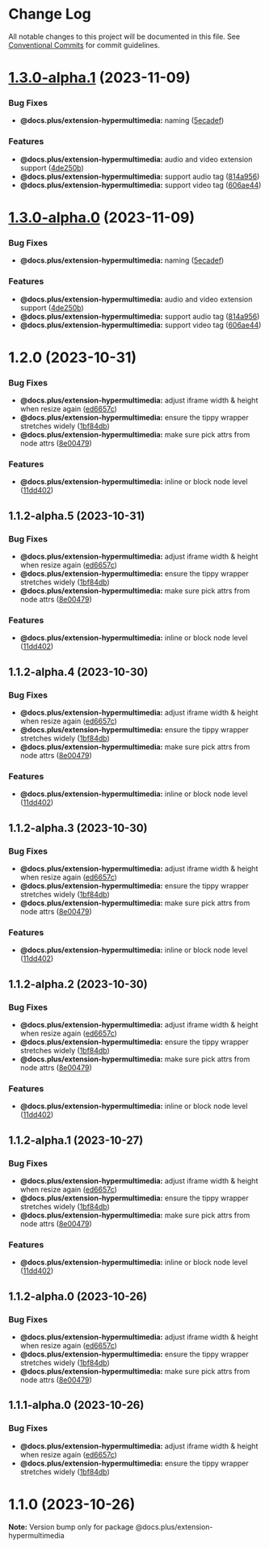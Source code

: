 # Change Log

All notable changes to this project will be documented in this file.
See [Conventional Commits](https://conventionalcommits.org) for commit guidelines.

# [1.3.0-alpha.1](https://github.com/HMarzban/extension-hypermultimedia/compare/v1.2.0...v1.3.0-alpha.1) (2023-11-09)


### Bug Fixes

* **@docs.plus/extension-hypermultimedia:** naming ([5ecadef](https://github.com/HMarzban/extension-hypermultimedia/commit/5ecadef366036e122e286b7050d3397a4db81ec4))


### Features

* **@docs.plus/extension-hypermultimedia:** audio and video extension support ([4de250b](https://github.com/HMarzban/extension-hypermultimedia/commit/4de250bf3b4bdfd4effaee82382b3fff32383ac2))
* **@docs.plus/extension-hypermultimedia:** support audio tag ([814a956](https://github.com/HMarzban/extension-hypermultimedia/commit/814a956025da841cd48cc73d5509c6673904dcb8))
* **@docs.plus/extension-hypermultimedia:** support video tag ([606ae44](https://github.com/HMarzban/extension-hypermultimedia/commit/606ae4499f9ed096a4f29a195a969c8205ffacc7))





# [1.3.0-alpha.0](https://github.com/HMarzban/extension-hypermultimedia/compare/v1.2.0...v1.3.0-alpha.0) (2023-11-09)


### Bug Fixes

* **@docs.plus/extension-hypermultimedia:** naming ([5ecadef](https://github.com/HMarzban/extension-hypermultimedia/commit/5ecadef366036e122e286b7050d3397a4db81ec4))


### Features

* **@docs.plus/extension-hypermultimedia:** audio and video extension support ([4de250b](https://github.com/HMarzban/extension-hypermultimedia/commit/4de250bf3b4bdfd4effaee82382b3fff32383ac2))
* **@docs.plus/extension-hypermultimedia:** support audio tag ([814a956](https://github.com/HMarzban/extension-hypermultimedia/commit/814a956025da841cd48cc73d5509c6673904dcb8))
* **@docs.plus/extension-hypermultimedia:** support video tag ([606ae44](https://github.com/HMarzban/extension-hypermultimedia/commit/606ae4499f9ed096a4f29a195a969c8205ffacc7))





# 1.2.0 (2023-10-31)


### Bug Fixes

* **@docs.plus/extension-hypermultimedia:** adjust iframe width & height when resize again ([ed6657c](https://github.com/HMarzban/extension-hypermultimedia/commit/ed6657c011001e65599d7f5baa1bc4a80709f852))
* **@docs.plus/extension-hypermultimedia:** ensure the tippy wrapper stretches widely ([1bf84db](https://github.com/HMarzban/extension-hypermultimedia/commit/1bf84db78f0bd4a838ca5a6975657c35e55b856e))
* **@docs.plus/extension-hypermultimedia:** make sure pick attrs from node attrs ([8e00479](https://github.com/HMarzban/extension-hypermultimedia/commit/8e004797454d8c70892f3a6c4804b50d2f9ee254))


### Features

* **@docs.plus/extension-hypermultimedia:** inline or block node level ([11dd402](https://github.com/HMarzban/extension-hypermultimedia/commit/11dd402e86ad689d6146ffd1f9d1e156919af719))





## 1.1.2-alpha.5 (2023-10-31)


### Bug Fixes

* **@docs.plus/extension-hypermultimedia:** adjust iframe width & height when resize again ([ed6657c](https://github.com/HMarzban/extension-hypermultimedia/commit/ed6657c011001e65599d7f5baa1bc4a80709f852))
* **@docs.plus/extension-hypermultimedia:** ensure the tippy wrapper stretches widely ([1bf84db](https://github.com/HMarzban/extension-hypermultimedia/commit/1bf84db78f0bd4a838ca5a6975657c35e55b856e))
* **@docs.plus/extension-hypermultimedia:** make sure pick attrs from node attrs ([8e00479](https://github.com/HMarzban/extension-hypermultimedia/commit/8e004797454d8c70892f3a6c4804b50d2f9ee254))


### Features

* **@docs.plus/extension-hypermultimedia:** inline or block node level ([11dd402](https://github.com/HMarzban/extension-hypermultimedia/commit/11dd402e86ad689d6146ffd1f9d1e156919af719))





## 1.1.2-alpha.4 (2023-10-30)


### Bug Fixes

* **@docs.plus/extension-hypermultimedia:** adjust iframe width & height when resize again ([ed6657c](https://github.com/HMarzban/extension-hypermultimedia/commit/ed6657c011001e65599d7f5baa1bc4a80709f852))
* **@docs.plus/extension-hypermultimedia:** ensure the tippy wrapper stretches widely ([1bf84db](https://github.com/HMarzban/extension-hypermultimedia/commit/1bf84db78f0bd4a838ca5a6975657c35e55b856e))
* **@docs.plus/extension-hypermultimedia:** make sure pick attrs from node attrs ([8e00479](https://github.com/HMarzban/extension-hypermultimedia/commit/8e004797454d8c70892f3a6c4804b50d2f9ee254))


### Features

* **@docs.plus/extension-hypermultimedia:** inline or block node level ([11dd402](https://github.com/HMarzban/extension-hypermultimedia/commit/11dd402e86ad689d6146ffd1f9d1e156919af719))





## 1.1.2-alpha.3 (2023-10-30)


### Bug Fixes

* **@docs.plus/extension-hypermultimedia:** adjust iframe width & height when resize again ([ed6657c](https://github.com/HMarzban/extension-hypermultimedia/commit/ed6657c011001e65599d7f5baa1bc4a80709f852))
* **@docs.plus/extension-hypermultimedia:** ensure the tippy wrapper stretches widely ([1bf84db](https://github.com/HMarzban/extension-hypermultimedia/commit/1bf84db78f0bd4a838ca5a6975657c35e55b856e))
* **@docs.plus/extension-hypermultimedia:** make sure pick attrs from node attrs ([8e00479](https://github.com/HMarzban/extension-hypermultimedia/commit/8e004797454d8c70892f3a6c4804b50d2f9ee254))


### Features

* **@docs.plus/extension-hypermultimedia:** inline or block node level ([11dd402](https://github.com/HMarzban/extension-hypermultimedia/commit/11dd402e86ad689d6146ffd1f9d1e156919af719))





## 1.1.2-alpha.2 (2023-10-30)


### Bug Fixes

* **@docs.plus/extension-hypermultimedia:** adjust iframe width & height when resize again ([ed6657c](https://github.com/docs-plus/docs.plus/commit/ed6657c011001e65599d7f5baa1bc4a80709f852))
* **@docs.plus/extension-hypermultimedia:** ensure the tippy wrapper stretches widely ([1bf84db](https://github.com/docs-plus/docs.plus/commit/1bf84db78f0bd4a838ca5a6975657c35e55b856e))
* **@docs.plus/extension-hypermultimedia:** make sure pick attrs from node attrs ([8e00479](https://github.com/docs-plus/docs.plus/commit/8e004797454d8c70892f3a6c4804b50d2f9ee254))


### Features

* **@docs.plus/extension-hypermultimedia:** inline or block node level ([11dd402](https://github.com/docs-plus/docs.plus/commit/11dd402e86ad689d6146ffd1f9d1e156919af719))





## 1.1.2-alpha.1 (2023-10-27)


### Bug Fixes

* **@docs.plus/extension-hypermultimedia:** adjust iframe width & height when resize again ([ed6657c](https://github.com/docs-plus/docs.plus/commit/ed6657c011001e65599d7f5baa1bc4a80709f852))
* **@docs.plus/extension-hypermultimedia:** ensure the tippy wrapper stretches widely ([1bf84db](https://github.com/docs-plus/docs.plus/commit/1bf84db78f0bd4a838ca5a6975657c35e55b856e))
* **@docs.plus/extension-hypermultimedia:** make sure pick attrs from node attrs ([8e00479](https://github.com/docs-plus/docs.plus/commit/8e004797454d8c70892f3a6c4804b50d2f9ee254))


### Features

* **@docs.plus/extension-hypermultimedia:** inline or block node level ([11dd402](https://github.com/docs-plus/docs.plus/commit/11dd402e86ad689d6146ffd1f9d1e156919af719))





## 1.1.2-alpha.0 (2023-10-26)


### Bug Fixes

* **@docs.plus/extension-hypermultimedia:** adjust iframe width & height when resize again ([ed6657c](https://github.com/docs-plus/docs.plus/commit/ed6657c011001e65599d7f5baa1bc4a80709f852))
* **@docs.plus/extension-hypermultimedia:** ensure the tippy wrapper stretches widely ([1bf84db](https://github.com/docs-plus/docs.plus/commit/1bf84db78f0bd4a838ca5a6975657c35e55b856e))
* **@docs.plus/extension-hypermultimedia:** make sure pick attrs from node attrs ([8e00479](https://github.com/docs-plus/docs.plus/commit/8e004797454d8c70892f3a6c4804b50d2f9ee254))





## 1.1.1-alpha.0 (2023-10-26)


### Bug Fixes

* **@docs.plus/extension-hypermultimedia:** adjust iframe width & height when resize again ([ed6657c](https://github.com/docs-plus/docs.plus/commit/ed6657c011001e65599d7f5baa1bc4a80709f852))
* **@docs.plus/extension-hypermultimedia:** ensure the tippy wrapper stretches widely ([1bf84db](https://github.com/docs-plus/docs.plus/commit/1bf84db78f0bd4a838ca5a6975657c35e55b856e))





# 1.1.0 (2023-10-26)

**Note:** Version bump only for package @docs.plus/extension-hypermultimedia
